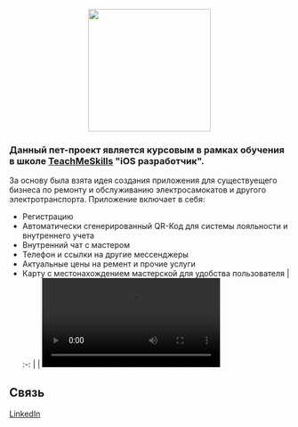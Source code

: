 
<p align="center">
      <img src="https://github.com/catthug92/ERepair/blob/main/Content/logo.png" width="220">
</p>


### Данный пет-проект является курсовым в рамках обучения в школе [TeachMeSkills](https://teachmeskills.by) "iOS разработчик".

За основу была взята идея создания приложения для существуещего бизнеса по ремонту и обслуживанию электросамокатов и другого электротранспорта.
Приложение включает в себя:
- Регистрацию
- Автоматически сгенерированный QR-Код для системы лояльности и внутреннего учета
- Внутренний чат с мастером
- Телефон и ссылки на другие мессенджеры
- Актуальные цены на ремент и прочие услуги
- Карту с местонахождением мастерской для удобства пользователя
| :-: |
| <video src="https://github.com/catthug92/ERepair/blob/main/Content/auth.mp4" width="320"/> |
<!-- <video src="https://github.com/catthug92/ERepair/blob/main/Content/home.mp4" width="320"/>  -->


## Связь

[LinkedIn](https://www.linkedin.com/in/artem-swift/)
